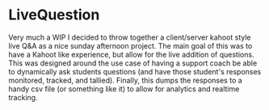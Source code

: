 # LiveQuestion
Very much a WIP
I decided to throw together a client/server kahoot style live Q&A as a nice sunday afternoon project. The main goal of this was to have a Kahoot like experience, but allow for the live addition of questions. This was designed around the use case of having a support coach be able to dynamically ask students questions (and have those student's responses monitored, tracked, and tallied). Finally, this dumps the responses to a handy csv file (or something like it) to allow for analytics and realtime tracking.
